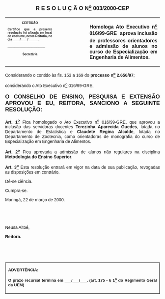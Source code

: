 <BODY>

<B><FONT FACE="Arial" SIZE=4><P ALIGN="CENTER"></P>
<P ALIGN="CENTER">R E S O L U &Ccedil; &Atilde; O  N<U><SUP>o</U></SUP> 003/2000-CEP</P>
</B></FONT><FONT FACE="Arial"><P ALIGN="JUSTIFY"></P></FONT>
<TABLE CELLSPACING=0 BORDER=0 CELLPADDING=7 WIDTH=621>
<TR><TD WIDTH="32%" VALIGN="TOP">
<B><FONT FACE="Arial" SIZE=1><P ALIGN="CENTER">CERTID&Atilde;O</P>
<P ALIGN="JUSTIFY">   Certifico que a presente resolu&ccedil;&atilde;o foi afixada em local de costume, nesta Reitoria, no dia ____/____/______.</P>
<P ALIGN="JUSTIFY"></P>
<P ALIGN="JUSTIFY">______________________</P>
<P ALIGN="CENTER">Secret&aacute;ria</B></FONT></TD>
<TD WIDTH="21%" VALIGN="TOP">&nbsp;</TD>
<TD WIDTH="47%" VALIGN="TOP">
<B><FONT FACE="Arial"><P ALIGN="JUSTIFY">Homologa Ato Executivo n<U><SUP>o</U></SUP> 016/99-GRE  aprova inclus&atilde;o de professores orientadores e admiss&atilde;o de alunos no curso de Especializa&ccedil;&atilde;o em Engenharia de Alimentos.</B></FONT></TD>
</TR>
</TABLE>

<FONT FACE="Arial"><P ALIGN="JUSTIFY"></P>
<P ALIGN="JUSTIFY">&#9;Considerando o contido &agrave;s fls. 153 a 169 do <B>processo n<U><SUP>o</U></SUP> 2.656/97</B>;</P>
<P ALIGN="JUSTIFY">&#9;considerando o Ato Executivo n<U><SUP>o</U></SUP> 016/99-GRE,</P>
<P ALIGN="JUSTIFY"></P>
</FONT><B><FONT FACE="Arial" SIZE=4><P ALIGN="JUSTIFY">O CONSELHO DE ENSINO, PESQUISA E EXTENS&Atilde;O APROVOU E EU, REITORA, SANCIONO A SEGUINTE RESOLU&Ccedil;&Atilde;O:</P>
</B></FONT><FONT FACE="Arial"><P ALIGN="JUSTIFY"></P>
<P ALIGN="JUSTIFY">&#9;<B>Art. 1<U><SUP>o</B></U></SUP> Fica homologado o Ato Executivo n<U><SUP>o</U></SUP> 016/99-GRE, que aprovou a inclus&atilde;o das servidoras docentes <B>Terezinha Aparecida Guedes</B>, lotada no Departamento de Estat&iacute;stica e <B>Claudete Regina Alcalde</B>, lotada no Departamento de Zootecnia, como orientadoras de monografia do curso de Especializa&ccedil;&atilde;o em Engenharia de Alimentos.</P>
<P ALIGN="JUSTIFY">&#9;<B>Art. 2<U><SUP>o</B></U></SUP> Fica aprovada a admiss&atilde;o de alunos n&atilde;o regulares na disciplina <B>Metodologia do Ensino Superior</B>.</P>
<P ALIGN="JUSTIFY">&#9;<B>Art. 3<U><SUP>o</B></U></SUP> Esta resolu&ccedil;&atilde;o entrar&aacute; em vigor na data de sua publica&ccedil;&atilde;o, revogadas as disposi&ccedil;&otilde;es em contr&aacute;rio.</P>
<P ALIGN="JUSTIFY">&#9;D&ecirc;-se ci&ecirc;ncia.</P>
<P ALIGN="JUSTIFY">&#9;Cumpra-se.</P>
<P ALIGN="JUSTIFY"></P>
<P ALIGN="JUSTIFY">Maring&aacute;, 22 de mar&ccedil;o de 2000.</P>
<P ALIGN="JUSTIFY"></P>
<P ALIGN="JUSTIFY">&nbsp;</P>
<P ALIGN="JUSTIFY">&nbsp;</P>
<P ALIGN="JUSTIFY">Neusa Alto&eacute;,</P>
<B><P ALIGN="JUSTIFY">Reitora.</P>
</B></FONT>
<FONT FACE="Arial"><P ALIGN="JUSTIFY">&nbsp;</P>
<P ALIGN="JUSTIFY">&nbsp;</P></FONT>
<TABLE BORDER CELLSPACING=1 CELLPADDING=4 WIDTH=212>
<TR><TD VALIGN="TOP">
<B><FONT FACE="Arial" SIZE=2><P ALIGN="JUSTIFY">ADVERT&Ecirc;NCIA:</P>
<P ALIGN="JUSTIFY">O prazo recursal termina em ___/___/___. (art. 175 - § 1<U><SUP>o</U></SUP> do Regimento Geral da UEM)</B></FONT></TD>
</TR>
</TABLE>

<FONT FACE="Arial"><P ALIGN="JUSTIFY"></P>
</FONT><P>&nbsp;</P></BODY>
